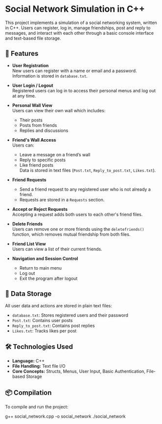 # Social Network Simulation in C++

This project implements a simulation of a social networking system, written in C++. Users can register, log in, manage friendships, post and reply to messages, and interact with each other through a basic console interface and text-based file storage.

## 🚀 Features

- **User Registration**  
  New users can register with a name or email and a password. Information is stored in `database.txt`.

- **User Login / Logout**  
  Registered users can log in to access their personal menus and log out at any time.

- **Personal Wall View**  
  Users can view their own wall which includes:
  - Their posts
  - Posts from friends
  - Replies and discussions

- **Friend's Wall Access**  
  Users can:
  - Leave a message on a friend’s wall
  - Reply to specific posts
  - Like friend posts  
  Data is stored in text files (`Post.txt`, `Reply_to_post.txt`, `Likes.txt`).

- **Friend Requests**
  - Send a friend request to any registered user who is not already a friend.
  - Requests are stored in a `Requests` section.

- **Accept or Reject Requests**  
  Accepting a request adds both users to each other's friend files.

- **Delete Friends**  
  Users can remove one or more friends using the `deletefriends()` function, which removes mutual friendship from both files.

- **Friend List View**  
  Users can view a list of their current friends.

- **Navigation and Session Control**  
  - Return to main menu
  - Log out
  - Exit the program after logout

## 💾 Data Storage

All user data and actions are stored in plain text files:
- `database.txt`: Stores registered users and their password
- `Post.txt`: Contains user posts
- `Reply_to_post.txt`: Contains post replies
- `Likes.txt`: Tracks likes per post

## 🛠️ Technologies Used

- **Language:** C++
- **File Handling:** Text file I/O
- **Core Concepts:** Structs, Menus, User Input, Basic Authentication, File-based Storage

## 📦 Compilation

To compile and run the project:

g++ social_network.cpp -o social_network
./social_network
